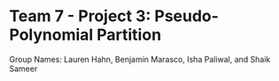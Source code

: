 # Team 7 - Project 3: Pseudo-Polynomial Partition
Group Names: Lauren Hahn, Benjamin Marasco, Isha Paliwal, and Shaik Sameer
